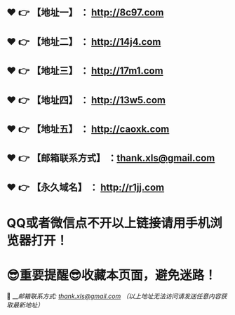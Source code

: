 :heart: :point_right: 【地址一】 ： http://8c97.com 
------
:heart: :point_right: 【地址二】 ： http://14j4.com
------
:heart: :point_right: 【地址三】 ： http://17m1.com
------
:heart: :point_right: 【地址四】 ： http://13w5.com
------
:heart: :point_right: 【地址五】 ： http://caoxk.com
------
:heart: :point_right: 【邮箱联系方式】 ：thank.xls@gmail.com
------
:heart: :point_right: 【永久域名】 ： http://r1jj.com
------
# QQ或者微信点不开以上链接请用手机浏览器打开！
# :sunglasses:重要提醒:sunglasses:收藏本页面，避免迷路！
:e-mail: ___邮箱联系方式: thank.xls@gmail.com （以上地址无法访问请发送任意内容获取最新地址）_
